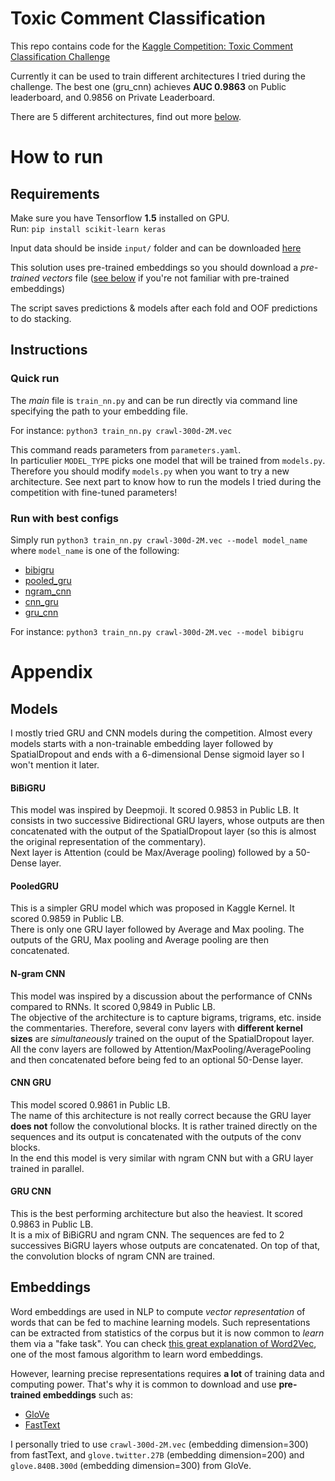 # Toxic Comment Classification  

This repo contains code for the [Kaggle Competition: Toxic Comment Classification Challenge](https://www.kaggle.com/c/jigsaw-toxic-comment-classification-challenge)  

Currently it can be used to train different architectures I tried during the challenge. The best one (gru_cnn) achieves **AUC 0.9863** on Public leaderboard, and 0.9856 on Private Leaderboard.  

There are 5 different architectures, find out more [below](#models).  

# How to run  
## Requirements
Make sure you have Tensorflow **1.5** installed on GPU.  
Run: `pip install scikit-learn keras`

Input data should be inside `input/` folder and can be downloaded [here](https://www.kaggle.com/c/jigsaw-toxic-comment-classification-challenge/data)  

This solution uses pre-trained embeddings so you should download a *pre-trained vectors* file ([see below](#embeddings) if you're not familiar with pre-trained embeddings)    

The script saves predictions & models after each fold and OOF predictions to do stacking.  

## Instructions  
### Quick run   

The *main* file is `train_nn.py` and can be run directly via command line specifying the path to your embedding file.  

For instance: `python3 train_nn.py crawl-300d-2M.vec`  

This command reads parameters from `parameters.yaml`.  
In particulier `MODEL_TYPE` picks one model that will be trained from `models.py`. Therefore you should modify `models.py` when you want to try a new architecture.
See next part to know how to run the models I tried during the competition with fine-tuned parameters!   

### Run with best configs  

Simply run `python3 train_nn.py crawl-300d-2M.vec --model model_name` where `model_name` is one of the following:  
- [bibigru](#bibigru)  
- [pooled_gru](#pooledgru)  
- [ngram_cnn](#n-gram-cnn)  
- [cnn_gru](#cnn-gru)  
- [gru_cnn](#gru-cnn)  

For instance: `python3 train_nn.py crawl-300d-2M.vec --model bibigru`

# Appendix
## Models  

I mostly tried GRU and CNN models during the competition. Almost every models starts with a non-trainable embedding layer followed by SpatialDropout and ends with a 6-dimensional Dense sigmoid layer so I won't mention it later.  

#### BiBiGRU
This model was inspired by Deepmoji. It scored 0.9853 in Public LB.
It consists in two successive Bidirectional GRU layers, whose outputs are then concatenated with the output of the SpatialDropout layer (so this is almost the original representation of the commentary).  
Next layer is Attention (could be Max/Average pooling) followed by a 50-Dense layer.  

#### PooledGRU  
This is a simpler GRU model which was proposed in Kaggle Kernel. It scored 0.9859 in Public LB.  
There is only one GRU layer followed by Average and Max pooling. The outputs of the GRU, Max pooling and Average pooling are then concatenated.  

#### N-gram CNN
This model was inspired by a discussion about the performance of CNNs compared to RNNs. It scored 0,9849 in Public LB.  
The objective of the architecture is to capture bigrams, trigrams, etc. inside the commentaries. Therefore, several conv layers with **different kernel sizes** are *simultaneously* trained on the ouput of the SpatialDropout layer. All the conv layers are followed by Attention/MaxPooling/AveragePooling and then concatenated before being fed to an optional 50-Dense layer.  

#### CNN GRU  
This model scored 0.9861 in Public LB.  
The name of this architecture is not really correct because the GRU layer **does not** follow the convolutional blocks. It is rather trained directly on the sequences and its output is concatenated with the outputs of the conv blocks.  
In the end this model is very similar with ngram CNN but with a GRU layer trained in parallel.  

#### GRU CNN
This is the best performing architecture but also the heaviest. It scored 0.9863 in Public LB.  
It is a mix of BiBiGRU and ngram CNN. The sequences are fed to 2 successives BiGRU layers whose outputs are concatenated. On top of that, the convolution blocks of ngram CNN are trained.  

## Embeddings  

Word embeddings are used in NLP to compute *vector representation* of words that can be fed to machine learning models. Such representations can be extracted from statistics of the corpus but it is now common to *learn* them via a "fake task". You can check [this great explanation of Word2Vec](http://mccormickml.com/2016/04/19/word2vec-tutorial-the-skip-gram-model/), one of the most famous algorithm to learn word embeddings.  

However, learning precise representations requires **a lot** of training data and computing power. That's why it is common to download and use **pre-trained embeddings** such as:
- [GloVe](https://nlp.stanford.edu/projects/glove/)  
- [FastText](https://fasttext.cc/docs/en/english-vectors.html)  

I personally tried to use `crawl-300d-2M.vec` (embedding dimension=300) from fastText, and `glove.twitter.27B` (embedding dimension=200) and `glove.840B.300d` (embedding dimension=300) from GloVe.
